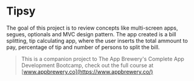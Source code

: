 #  Tipsy

The goal of this project is to review concepts like multi-screen apps, segues, optionals and MVC design pattern. 
The app created is a bill splitting, tip calculating app, where the user inserts the total ammount to pay, percentage of tip and number of persons to split the bill.

>This is a companion project to The App Brewery's Complete App Development Bootcamp, check out the full course at [www.appbrewery.co](https://www.appbrewery.co/)
